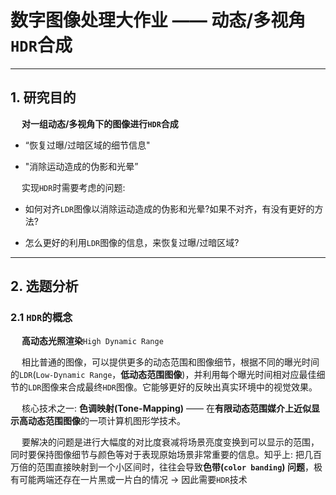 # 数字图像处理大作业 —— 动态/多视角`HDR`合成

------------------------------

## 1. 研究目的

&emsp; **对一组动态/多视角下的图像进行`HDR`合成**

 - “恢复过曝/过暗区域的细节信息"
 
 - "消除运动造成的伪影和光晕”

&emsp; 实现`HDR`时需要考虑的问题:

 - 如何对齐`LDR`图像以消除运动造成的伪影和光晕?如果不对齐，有没有更好的方法? 
 
 - 怎么更好的利用`LDR`图像的信息，来恢复过曝/过暗区域?

------------------------------

## 2. 选题分析

### 2.1 `HDR`的概念

&emsp; **高动态光照渲染**`High Dynamic Range`

&emsp; 相比普通的图像，可以提供更多的动态范围和图像细节，根据不同的曝光时间的`LDR`(`Low-Dynamic Range`，**低动态范围图像**)，并利用每个曝光时间相对应最佳细节的`LDR`图像来合成最终`HDR`图像。它能够更好的反映出真实环境中的视觉效果。

&emsp; 核心技术之一: **色调映射(Tone-Mapping)** —— 在**有限动态范围媒介上近似显示高动态范围图像**的一项计算机图形学技术。 

&emsp; 要解决的问题是进行大幅度的对比度衰减将场景亮度变换到可以显示的范围，同时要保持图像细节与颜色等对于表现原始场景非常重要的信息。知乎上: 把几百万倍的范围直接映射到一个小区间时，往往会导致**色带(`color banding`) 问题**，极有可能两端还存在一片黑或一片白的情况 -> 因此需要`HDR`技术
